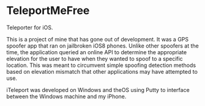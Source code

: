 # TeleportMeFree
Teleporter for iOS.

This is a project of mine that has gone out of development. It was a GPS spoofer app that ran on jailbroken iOS8 phones. Unlike other spoofers at the time, the application queried an online API to determine the appropriate elevation for the user to have when they wanted to spoof to a specific location. This was meant to circumvent simple spoofing detection methods based on elevation mismatch that other applications may have attempted to use.

iTeleport was developed on Windows and theOS using Putty to interface between the Windows machine and my iPhone.
